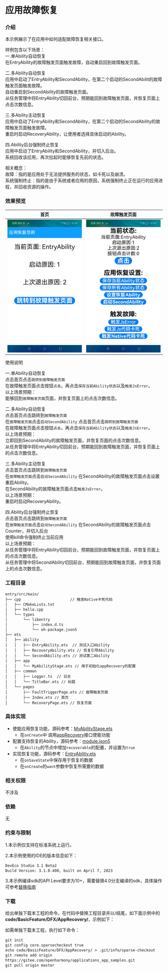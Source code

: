 # 应用故障恢复

### 介绍
本示例展示了在应用中如何适配故障恢复相关接口。

样例包含以下场景：\
一.单Ability自动恢复 \
在EntryAbility的故障触发页面触发故障，自动重启回到故障触发页面。

二.多Ability自动恢复 \
应用中启动了EntryAbility和SecondAbility，在第二个启动的SecondAbilit的故障触发页面触发故障。 \
自动重启到SecondAbility的故障触发页面。 \
从任务管理中将EntryAbility切回前台，预期能回到故障触发页面，并恢复页面上点击次数信息。

三.多Ability主动恢复 \
应用中启动了EntryAbility和SecondAbility，在第二个启动的SecondAbility的故障触发页面触发故障。 \
重启时启动RecoveryAbility，让使用者选择具体启动的Ability。

四.Ability后台强制终止恢复 \
应用中启动了EntryAbility和SecondAbility，并切入后台。\
系统回收该应用，再次拉起时能够恢复先前的状态。

相关概念： \
故障：指的是应用处于无法提供服务的状态，如卡死以及崩溃。 \
系统强制终止：指的是由于系统或者应用的原因，系统强制终止正在运行的应用进程，并回收资源的操作。

### 效果预览
|首页|故障触发页面|
|---|---|
|![home](screenshots/devices/zh/entry_page.jpeg)|![fault](screenshots/devices/zh/fault_trigger_page.jpeg)|

使用说明

一.单Ability自动恢复 \
点击首页点击``跳转到故障触发页面`` \
在故障触发页面点击按钮``点击``，再点击``保存当前Ability状态``以及``触发JsError``。 \
以上场景预期：\
能够回到``故障触发页面``页面，并恢复页面上的点击次数信息。

二.多Ability自动恢复 \
点击首页点击跳转到``故障触发页面`` \
在``故障触发页面``点击``启动SecondAbility``
点击首页点击``跳转到故障触发页面`` \
在故障触发页面点击按钮``点击``，再点击``保存当前Ability状态``以及``触发JsError``。 \
以上场景预期：\
立即回到SecondAbility的故障触发页面，并恢复页面的点击次数信息。\
从任务管理中将EntryAbility切回前台，预期能回到故障触发页面，并恢复页面上的点击次数信息。

三.多Ability主动恢复 \
点击首页点击跳转到``故障触发页面`` \
在``故障触发页面``点击``启动SecondAbility``
在SecondAbility的故障触发页面点击设置重启Ability。 \
在SecondAbility的故障触发页面点击``触发JsError``。 \
以上场景预期：\
重启时启动RecoveryAbility。

四.Ability后台强制终止恢复 \
点击首页点击跳转到``故障触发页面`` \
在``故障触发页面``点击``启动SecondAbility``
在SecondAbility的故障触发页面点击Counter，并切入后台 \
使用kill命令强制终止当前应用 \
以上场景预期：\
从任务管理中将EntryAbility切回前台，预期能回到故障触发页面，并恢复页面上的点击次数信息。\
从任务管理中将SecondAbility切回前台，预期能回到故障触发页面，并恢复页面上的点击次数信息。

### 工程目录
```
entry/src/main/
├── cpp                      // 触发Native卡死代码
│   ├── CMakeLists.txt
│   ├── hello.cpp
│   └── types
│       └── libentry
│           ├── index.d.ts
│           └── oh-package.json5
├── ets
│   ├── ability
│   │   ├── EntryAbility.ets  // 测试入口Ability
│   │   ├── RecoveryAbility.ets // 恢复引导Ability
│   │   └── SecondAbility.ets // 测试第二Ability
│   ├── app
│   │   └── MyAbilityStage.ets // 用于初始化appRecovery的配置
│   ├── common
│   │   ├── Logger.ts  // 日志
│   │   └── TitleBar.ets // 标题
│   └── pages
│       ├── FaultTriggerPage.ets // 故障触发页面
│       ├── Index.ets // 首页
│       └── RecoveryPage.ets // 恢复页面
```

### 具体实现
* 使能应用恢复功能，源码参考：[MyAbilityStage.ets](entry/src/main/ets/app/MyAbilityStage.ets)
    * 在``onCreate``中 调用[appRecovery](https://gitee.com/openharmony/docs/blob/master/zh-cn/application-dev/dfx/apprecovery-guidelines.md)接口使能功能
* 配置支持恢复的Ability，源码参考：[module.json5](entry/src/main/module.json5)
    * 在``Ability``的节点中增加``recoverable``的配置，并设置为``true``
* 实现恢复功能，源码参考：[EntryAbility.ets](entry/src/main/ets/ability/EntryAbility.ets)
    * 在``onSaveState``中保存用于恢复的数据
    * 在``onCreate``的``want``参数中恢复所需要的数据

### 相关权限
不涉及

### 依赖
无

### 约束与限制

1.本示例仅支持在标准系统上运行。

2.本示例使用的IDE的版本信息如下：
```
DevEco Studio 3.1 Beta2
Build Version: 3.1.0.400, built on April 7, 2023
```
3.本示例编译sdk的API Level要求为10+，需要替换4.0分支编译的sdk，具体操作可参考[替换指南](https://docs.openharmony.cn/pages/v3.2/zh-cn/application-dev/quick-start/full-sdk-switch-guide.md/)

### 下载

给出单独下载本工程的命令，在代码中替换工程目录并以/结尾，如下面示例中的 **code/BasicFeature/DFX/AppRecovery/**，示例如下：

如需单独下载本工程，执行如下命令：

```
git init
git config core.sparsecheckout true
echo code/BasicFeature/DFX/AppRecovery/ > .git/info/sparse-checkout
git remote add origin https://gitee.com/openharmony/applications_app_samples.git
git pull origin master
```
